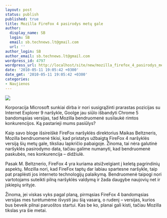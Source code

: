 ```yaml
---
layout: post
status: publish
published: true
title: Mozilla FireFox 4 pasirodys metų gale
author:
  display_name: SB
  login: SB
  email: sb.technews.lt@gmail.com
  url: ''
author_login: SB
author_email: sb.technews.lt@gmail.com
wordpress_id: 4797
wordpress_url: http://localhost/site/new/mozilla_firefox_4_pasirodys_metu_gale/
date: '2010-05-11 19:05:42 +0300'
date_gmt: '2010-05-11 19:05:42 +0300'
categories:
- Naujienos
---
```

<div class="imgright"><img src="http://t1.gstatic.com/images?q=tbn:Bj8xpYjnC061MM:http://www.betterfasterpc.com/blog/wp-content/uploads/2009/02/firefox-logo.png"  /></div>
<p>Korporacija Microsoft sunkiai dirba ir nori susigrąžinti prarastas pozicijas su Internet Explorer 9 naršykle, Goolge jau siūlo išbandyti Chrome 5 bandomąsias versijas, tad Mozilla bendruomenė susilaukė rimtos konkurencijos. Ką pastarieji mums pasiūlys?</p>
<p>Kaip savo bloge išsireiškė FireFox naršyklės direktorius Maikas Beltzneris, Mozilla bendruomenė tikisi, kad pristatys užbaigtą FireFox 4 naršyklės versiją šių metų gale, tiksliau lapkričio pabaigoje. Žinoma, tai nėra galutinė naršyklės pasirodymo data, tačiau galime numanyti, kad bendruomenė paskubės, nes konkurencija – didžiulė.</p>
<p>Pasak M. Beltznerio, FireFox 4 yra kuriama atsižvelgiant į keletą pagrindinių aspektų. Mozilla nori, kad FireFox taptų dar labiau spartesne naršykle, taip pat praplėsti jos interneto technologijų palaikymą. Bendruomenė taipogi nori vartotojams suteikti pilną naršyklės valdymą ir žada daugybe naujovių net ir įskiepių srityje.</p>
<p>Žinoma, jei viskas vyks pagal planą, pirmąsias FireFox 4 bandomąsias versijas mes turėtumėme išvysti jau šią vasarą, o rudenį – versijas, kurios bus beveik pilnai paruoštos startui. Kas be ko, planai gali kisti, tačiau Mozilla tikslas yra šie metai.</p>
